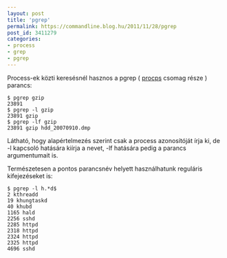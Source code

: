 ```yaml
---
layout: post
title: 'pgrep'
permalink: https://commandline.blog.hu/2011/11/28/pgrep
post_id: 3411279
categories: 
- process
- grep
- pgrep
---
```


Process-ek közti keresésnél hasznos a pgrep ( 
[procps](http://procps.sourceforge.net/) csomag része ) parancs:

```
$ pgrep gzip
23891
$ pgrep -l gzip
23891 gzip
$ pgrep -lf gzip
23891 gzip hdd_20070910.dmp
```

Látható, hogy alapértelmezés szerint csak a process azonosítóját írja ki, de -l kapcsoló hatására kiírja a nevet, -lf hatására pedig a parancs argumentumait is.

Természetesen a pontos parancsnév helyett használhatunk reguláris kifejezéseket is:

```
$ pgrep -l h.*d$
2 kthreadd
19 khungtaskd
40 khubd
1165 hald
2256 sshd
2285 httpd
2318 httpd
2324 httpd
2325 httpd
4696 sshd
```